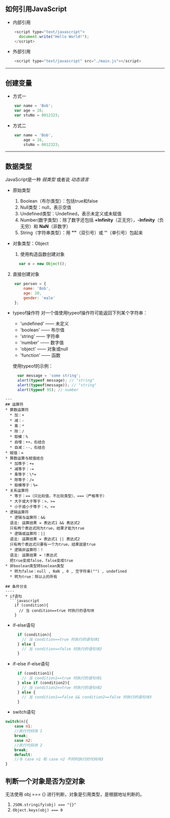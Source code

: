 ## 如何引用JavaScript
* 内部引用
```javascript
    <script type="text/javascript">
      document.write("Hello World!");
    </script>
  ```
* 外部引用
```javascript
    <script type="text/javascript" src="./main.js"></script>
```
---
## 创建变量
* 方式一
```javascript
    var name = 'Bob';
    var age = 16;
    var stuNo = 0012323;
```
* 方式二
```javascript
    var name = 'Bob',
        age = 16,
        stuNo = 0012323;
```
---
## 数据类型
JavaScript是一种 *弱类型* 或者说 *动态语言*  
* 原始类型
    1. Boolean（布尔类型）：包括true和false
    2. Null类型：null，表示空值
    3. Undefined类型：Undefined，表示未定义或未赋值
    4. Number(数字类型)：除了数字还包括 **+Infinity**（正无穷），**-Infinity**（负无穷）和 **NaN**（非数字）
    5. String（字符串类型）：用 **""**（双引号）或 **''**（单引号）包起来

* 对象类型：Object
  1. 使用构造函数创建对象
```javascript
      var o = new Object();
```
  2. 直接创建对象
  ```javascript
      var person = {
          name: 'Bob',
          age: 20,
          gender: 'male'
      };
```

* typeof操作符
对一个值使用typeof操作符可能返回下列某个字符串：
  * 'undefined' —— 未定义
  * 'boolean' —— 布尔值
  * 'string' —— 字符串
  * 'number' —— 数字值
  * 'object' —— 对象或null
  * 'function' —— 函数

  使用typeof的示例：
  ```javascript
    var message = 'some string';
    alert(typeof message); // "string"
    alert(typeof(message)); // "string"
    alert(typeof 95); // number
```
---
## 运算符
* 算数运算符
  * 加：+
  * 减：-
  * 乘：*
  * 除：/
  * 取模：%
  * 自增：++，右结合
  * 自减：--，右结合
* 赋值：=
* 算数运算与赋值结合
  * 加等于：+=
  * 减等于：-=
  * 乘等于：\*=
  * 除等于：/=
  * 取模等于：%=
* 关系运算符
  * 等于：==（只比较值，不比较类型）、===（严格等于）
  * 大于或大于等于：>、>=
  * 小于或小于等于：<、<=
* 逻辑运算符
  * 逻辑与运算符：&&
  语法: 运算结果 = 表达式1 && 表达式2
  只有两个表达式同为true，结果才能为true
  * 逻辑或运算符：||
  语法: 运算结果 = 表达式1 || 表达式2
  只有两个表达式只要有一个为true，结果就是true
  * 逻辑非运算符：!
  语法: 运算结果 = !表达式
  把true变成false，false变成true
* 非boolean类型转boolean类型
  * 转为false：null , NaN , 0 , 空字符串("") , undefined
  * 转为true：除以上的所有

## 条件分支
----
* if语句
  ```javascript
    if (condition){
      // 当 condition==true 时执行的语句块
    }
  ```
* if-else语句
  ```javascript
    if (condition){
      // 当 condition==true 时执行的语句块1
    } else {
      // 当 condition==false 时执行的语句块2
    }
  ```
* if-else if-else语句
  ```javascript
    if (condition1){
      // 当 condition1==true 时执行的语句块1
    } else if (condition2){
      // 当 condition2==true 时执行的语句块2
    } else {
      // 当 condition1==false && condition2==false 时执行的语句块3
    }
  ```
* switch语句
```javascript
switch(n){
    case n1:
    //执行代码块 1
    break;
    case n2:
    //执行代码块 2
    break;
    default:
    //与 case n1 和 case n2 不同时执行的代码块3
}
```

## 判断一个对象是否为空对象
无法使用 obj === {} 进行判断，对象是引用类型，是根据地址判断的。
1. `JSON.stringify(obj) === "{}"`
2. `Object.keys(obj) === 0`
